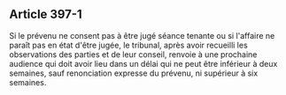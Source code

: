 Article 397-1
----
Si le prévenu ne consent pas à être jugé séance tenante ou si l'affaire ne
paraît pas en état d'être jugée, le tribunal, après avoir recueilli les
observations des parties et de leur conseil, renvoie à une prochaine audience
qui doit avoir lieu dans un délai qui ne peut être inférieur à deux semaines,
sauf renonciation expresse du prévenu, ni supérieur à six semaines.
